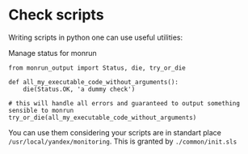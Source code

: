 # Check scripts

Writing scripts in python one can use useful utilities:

Manage status for monrun
```
from monrun_output import Status, die, try_or_die

def all_my_executable_code_without_arguments():
    die(Status.OK, 'a dummy check')

# this will handle all errors and guaranteed to output something sensible to monrun
try_or_die(all_my_executable_code_without_arguments)

```

You can use them considering your scripts are in standart place `/usr/local/yandex/monitoring`.
This is granted by `./common/init.sls`
